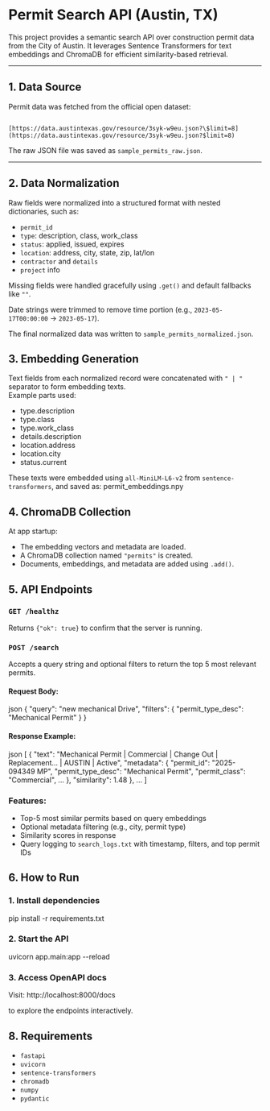 # Permit Search API (Austin, TX)

This project provides a semantic search API over construction permit data from the City of Austin. It leverages Sentence Transformers for text embeddings and ChromaDB for efficient similarity-based retrieval.

---

## 1. Data Source

Permit data was fetched from the official open dataset:

```

[https://data.austintexas.gov/resource/3syk-w9eu.json?\$limit=8](https://data.austintexas.gov/resource/3syk-w9eu.json?$limit=8)

```

The raw JSON file was saved as `sample_permits_raw.json`.

---

## 2. Data Normalization

Raw fields were normalized into a structured format with nested dictionaries, such as:

- `permit_id`
- `type`: description, class, work_class
- `status`: applied, issued, expires
- `location`: address, city, state, zip, lat/lon
- `contractor` and `details`
- `project` info

Missing fields were handled gracefully using `.get()` and default fallbacks like `""`.

Date strings were trimmed to remove time portion (e.g., `2023-05-17T00:00:00` → `2023-05-17`).

The final normalized data was written to `sample_permits_normalized.json`.

## 3. Embedding Generation

Text fields from each normalized record were concatenated with `" | "` separator to form embedding texts.  
Example parts used:

- type.description
- type.class
- type.work_class
- details.description
- location.address
- location.city
- status.current

These texts were embedded using `all-MiniLM-L6-v2` from `sentence-transformers`, and saved as:
permit_embeddings.npy

## 4. ChromaDB Collection

At app startup:

- The embedding vectors and metadata are loaded.
- A ChromaDB collection named `"permits"` is created.
- Documents, embeddings, and metadata are added using `.add()`.

## 5. API Endpoints

### `GET /healthz`

Returns `{"ok": true}` to confirm that the server is running.

### `POST /search`

Accepts a query string and optional filters to return the top 5 most relevant permits.

#### Request Body:

json
{
"query": "new mechanical Drive",
"filters": {
"permit_type_desc": "Mechanical Permit"
}
}

#### Response Example:

json
[
{
"text": "Mechanical Permit | Commercial | Change Out | Replacement... | AUSTIN | Active",
"metadata": {
"permit_id": "2025-094349 MP",
"permit_type_desc": "Mechanical Permit",
"permit_class": "Commercial",
...
},
"similarity": 1.48
},
...
]

### Features:

- Top-5 most similar permits based on query embeddings
- Optional metadata filtering (e.g., city, permit type)
- Similarity scores in response
- Query logging to `search_logs.txt` with timestamp, filters, and top permit IDs

## 6. How to Run

### 1. Install dependencies

pip install -r requirements.txt

### 2. Start the API

uvicorn app.main:app --reload

### 3. Access OpenAPI docs

Visit:
http://localhost:8000/docs

to explore the endpoints interactively.

## 8. Requirements

- `fastapi`
- `uvicorn`
- `sentence-transformers`
- `chromadb`
- `numpy`
- `pydantic`
